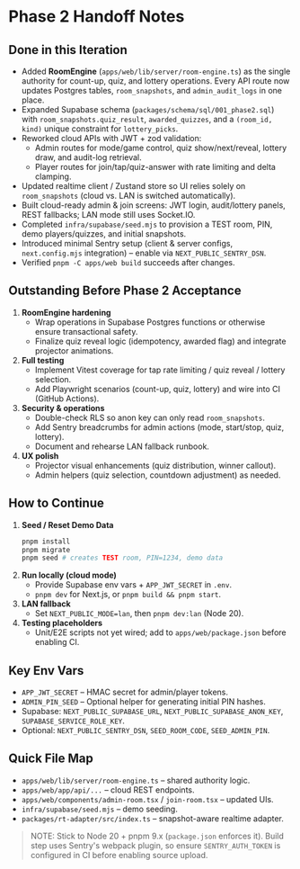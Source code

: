 # Phase 2 Handoff Notes

## Done in this Iteration
- Added **RoomEngine** (`apps/web/lib/server/room-engine.ts`) as the single authority for count-up, quiz, and lottery operations. Every API route now updates Postgres tables, `room_snapshots`, and `admin_audit_logs` in one place.
- Expanded Supabase schema (`packages/schema/sql/001_phase2.sql`) with `room_snapshots.quiz_result`, `awarded_quizzes`, and a `(room_id, kind)` unique constraint for `lottery_picks`.
- Reworked cloud APIs with JWT + zod validation:
  - Admin routes for mode/game control, quiz show/next/reveal, lottery draw, and audit-log retrieval.
  - Player routes for join/tap/quiz-answer with rate limiting and delta clamping.
- Updated realtime client / Zustand store so UI relies solely on `room_snapshots` (cloud vs. LAN is switched automatically).
- Built cloud-ready admin & join screens: JWT login, audit/lottery panels, REST fallbacks; LAN mode still uses Socket.IO.
- Completed `infra/supabase/seed.mjs` to provision a TEST room, PIN, demo players/quizzes, and initial snapshots.
- Introduced minimal Sentry setup (client & server configs, `next.config.mjs` integration) – enable via `NEXT_PUBLIC_SENTRY_DSN`.
- Verified `pnpm -C apps/web build` succeeds after changes.

## Outstanding Before Phase 2 Acceptance
1. **RoomEngine hardening**
   - Wrap operations in Supabase Postgres functions or otherwise ensure transactional safety.
   - Finalize quiz reveal logic (idempotency, awarded flag) and integrate projector animations.
2. **Full testing**
   - Implement Vitest coverage for tap rate limiting / quiz reveal / lottery selection.
   - Add Playwright scenarios (count-up, quiz, lottery) and wire into CI (GitHub Actions).
3. **Security & operations**
   - Double-check RLS so anon key can only read `room_snapshots`.
   - Add Sentry breadcrumbs for admin actions (mode, start/stop, quiz, lottery).
   - Document and rehearse LAN fallback runbook.
4. **UX polish**
   - Projector visual enhancements (quiz distribution, winner callout).
   - Admin helpers (quiz selection, countdown adjustment) as needed.

## How to Continue
1. **Seed / Reset Demo Data**
   ```bash
   pnpm install
   pnpm migrate
   pnpm seed # creates TEST room, PIN=1234, demo data
   ```
2. **Run locally (cloud mode)**
   - Provide Supabase env vars + `APP_JWT_SECRET` in `.env`.
   - `pnpm dev` for Next.js, or `pnpm build && pnpm start`.
3. **LAN fallback**
   - Set `NEXT_PUBLIC_MODE=lan`, then `pnpm dev:lan` (Node 20).
4. **Testing placeholders**
   - Unit/E2E scripts not yet wired; add to `apps/web/package.json` before enabling CI.

## Key Env Vars
- `APP_JWT_SECRET` – HMAC secret for admin/player tokens.
- `ADMIN_PIN_SEED` – Optional helper for generating initial PIN hashes.
- Supabase: `NEXT_PUBLIC_SUPABASE_URL`, `NEXT_PUBLIC_SUPABASE_ANON_KEY`, `SUPABASE_SERVICE_ROLE_KEY`.
- Optional: `NEXT_PUBLIC_SENTRY_DSN`, `SEED_ROOM_CODE`, `SEED_ADMIN_PIN`.

## Quick File Map
- `apps/web/lib/server/room-engine.ts` – shared authority logic.
- `apps/web/app/api/...` – cloud REST endpoints.
- `apps/web/components/admin-room.tsx` / `join-room.tsx` – updated UIs.
- `infra/supabase/seed.mjs` – demo seeding.
- `packages/rt-adapter/src/index.ts` – snapshot-aware realtime adapter.

> NOTE: Stick to Node 20 + pnpm 9.x (`package.json` enforces it). Build step uses Sentry's webpack plugin, so ensure `SENTRY_AUTH_TOKEN` is configured in CI before enabling source upload.
